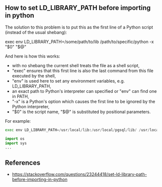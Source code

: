 ## How to set LD_LIBRARY_PATH before importing in python
The solution to this problem is to put this as the first line of a Python script (instead of the usual shebang):

exec env LD_LIBRARY_PATH=/some/path/to/lib /path/to/specific/python -x "$0" "$@"

And here is how this works:
- with no shebang the current shell treats the file as a shell script,
- "exec" ensures that this first line is also the last command from this file executed by the shell,
- "env" is used here to set any environment variables, e.g. LD_LIBRARY_PATH,
- an exact path to Python's interpreter can specified or "env" can find one in PATH,
- "-x" is a Python's option which causes the first line to be ignored by the Python interpreter,
- "$0" is the script name, "$@" is substituted by positional parameters.

For example:
```py
exec env LD_LIBRARY_PATH=/usr/local/lib:/usr/local/pgsql/lib/ /usr/local/bin/python3 -x "$0" "$@"

import os
import sys
...

```

## References
- https://stackoverflow.com/questions/23244418/set-ld-library-path-before-importing-in-python
